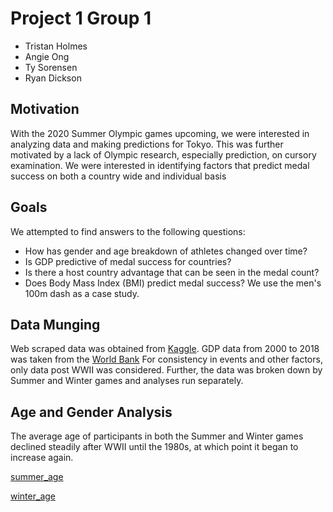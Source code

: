 # Project 1 Group 1
* Tristan Holmes
* Angie Ong
* Ty Sorensen
* Ryan Dickson

## Motivation
With the 2020 Summer Olympic games upcoming, we were interested in analyzing data and making predictions for Tokyo. This was further motivated by a lack of Olympic research, especially prediction, on cursory examination. We were interested in identifying factors that predict medal success on both a country wide and individual basis

## Goals
We attempted to find answers to the following questions:
* How has gender and age breakdown of athletes changed over time?
* Is GDP predictive of medal success for countries?
* Is there a host country advantage that can be seen in the medal count?
* Does Body Mass Index (BMI) predict medal success? We use the men's 100m dash as a case study.

## Data Munging
Web scraped data was obtained from [Kaggle](https://www.kaggle.com/heesoo37/120-years-of-olympic-history-athletes-and-results). GDP data from 2000 to 2018 was taken from the [World Bank](https://data.worldbank.org/indicator/NY.GDP.MKTP.CD) For consistency in events and other factors, only data post WWII was considered. Further, the data was broken down by Summer and Winter games and analyses run separately.

## Age and Gender Analysis
The average age of participants in both the Summer and Winter games declined steadily after WWII until the 1980s, at which point it began to increase again.

[summer_age](images/summer_age_year.png)

[winter_age](images/winter_age_year.png)